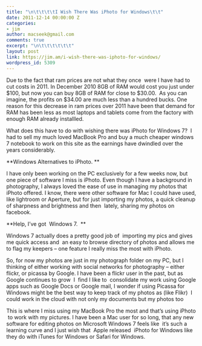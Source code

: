 ```yaml
---
title: "\n\t\t\t\tI Wish There Was iPhoto for Windows\t\t"
date: 2011-12-14 00:00:00 Z
categories:
- jim
author: macseek@gmail.com
comments: true
excerpt: "\n\t\t\t\t\t\t"
layout: post
link: https://jim.am/i-wish-there-was-iphoto-for-windows/
wordpress_id: 5309
---
```


Due to the fact that ram prices are not what they once  were I have had to cut costs in 2011. In December 2010 8GB of RAM would cost you just under $100, but now you can buy 8GB of RAM for close to $30.00.  As you can imagine, the profits on $34.00 are much less than a hundred bucks. One reason for this decrease in ram prices over 2011 have been that demand for RAM has been less as most laptops and tablets come from the factory with enough RAM already installled.




What does this have to do with wishing there was iPhoto for Windows 7?  I had to sell my much loved MacBook Pro and buy a much cheaper windows 7 notebook to work on this site as the earnings have dwindled over the years considerably.




**Windows Alternatives to iPhoto. **




I have only been working on the PC exclusively for a few weeks now, but one piece of software I miss is iPhoto. Even though I have a background in photography, I always loved the ease of use in managing my photos that iPhoto offered. I know, there were other software for Mac I could have used, like lightroom or Aperture, but for just importing my photos, a quick cleanup of sharpness and brightness and then  lately, sharing my photos on facebook.




**Help, I’ve got  Windows 7.  **




Windows 7 actually does a pretty good job of  importing my pics and gives me quick access and  an easy to browse directory of photos and allows me to flag my keepers – one feature I really miss the most with iPhoto.




So, for now my photos are just in my photograph folder on my PC, but I thinking of either working with social networks for photography – either flickr, or picassa by Google. I have been a flickr user in the past, but as Google continues to grow  I  find I like to  consolidate my work using Google apps such as Google Docs or Google mail, I wonder if using Picassa for Windows might be the best way to keep track of my photos as (like Flikr)  I could work in the cloud with not only my documents but my photos too




This is where I miss using my MacBook Pro the most and that’s using iPhoto  to work with my pictures. I have been a Mac user for so long, that any new software for editing photos on Microsoft Windows 7 feels like  it’s such a learning curve and I just wish that  Apple released  iPhoto for Windows like they do with iTunes for Windows or Safari for Windows.




 




 




 


		
